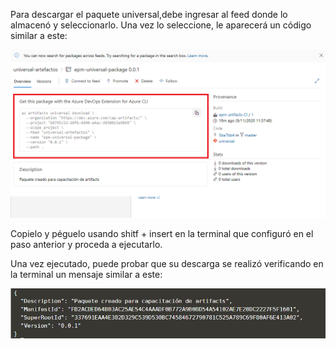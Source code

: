 Para descargar el paquete universal,debe ingresar al feed donde lo almacenó y seleccionarlo. Una vez lo seleccione, le aparecerá un código similar a este:

![descarga-paquete](./assets/descarga-paquete.png)

Copielo y péguelo usando shitf + insert en la terminal que configuró en el paso anterior y proceda a ejecutarlo.

Una vez ejecutado, puede probar que su descarga se realizó verificando en la terminal un mensaje similar a este:

![descarga-exitosa](./assets/descarga-exitosa.png)
